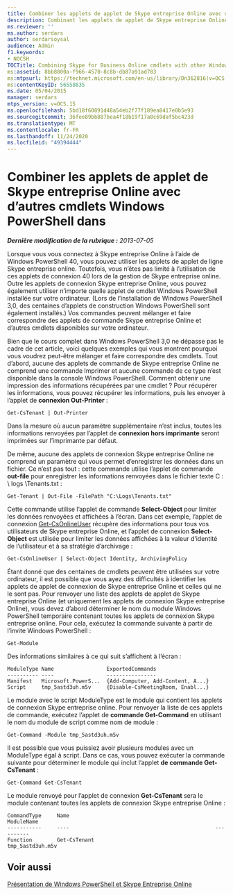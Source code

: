 ```yaml
---
title: Combiner les applets de applet de Skype entreprise Online avec d’autres cmdlets Windows PowerShell dans
description: Combinant les applets de applet de Skype entreprise Online et d’autres cmdlets Windows PowerShell.
ms.reviewer: ''
ms.author: serdars
author: serdarsoysal
audience: Admin
f1.keywords:
- NOCSH
TOCTitle: Combining Skype for Business Online cmdlets with other Windows PowerShell cmdlets
ms:assetid: 8bb8800a-f966-4570-8c8b-db87a91ad783
ms:mtpsurl: https://technet.microsoft.com/en-us/library/Dn362816(v=OCS.15)
ms:contentKeyID: 56558835
ms.date: 05/04/2015
manager: serdars
mtps_version: v=OCS.15
ms.openlocfilehash: 5bd18f60891d48a54eb2f77f189ea8417e0b5e93
ms.sourcegitcommit: 36fee89bb887bea4f18b19f17a8c69daf5bc423d
ms.translationtype: MT
ms.contentlocale: fr-FR
ms.lasthandoff: 11/24/2020
ms.locfileid: "49394444"
---
```

# <a name="combining-skype-for-business-online-cmdlets-with-other-windows-powershell-cmdlets-in"></a>Combiner les applets de applet de Skype entreprise Online avec d’autres cmdlets Windows PowerShell dans

<div data-xmlns="http://www.w3.org/1999/xhtml">

<div class="topic" data-xmlns="http://www.w3.org/1999/xhtml" data-msxsl="urn:schemas-microsoft-com:xslt" data-cs="https://msdn.microsoft.com/">

<div data-asp="https://msdn2.microsoft.com/asp">



</div>

<div id="mainSection">

<div id="mainBody">

<span> </span>

_**Dernière modification de la rubrique :** 2013-07-05_

Lorsque vous vous connectez à Skype entreprise Online à l’aide de Windows PowerShell 40, vous pouvez utiliser les applets de applet de ligne Skype entreprise online. Toutefois, vous n’êtes pas limité à l’utilisation de ces applets de connexion 40 lors de la gestion de Skype entreprise online. Outre les applets de connexion Skype entreprise Online, vous pouvez également utiliser n’importe quelle applet de cmdlet Windows PowerShell installée sur votre ordinateur. (Lors de l’installation de Windows PowerShell 3,0, des centaines d’applets de construction Windows PowerShell sont également installés.) Vos commandes peuvent mélanger et faire correspondre des applets de commande Skype entreprise Online et d’autres cmdlets disponibles sur votre ordinateur.

Bien que le cours complet dans Windows PowerShell 3,0 ne dépasse pas le cadre de cet article, voici quelques exemples qui vous montrent pourquoi vous voudrez peut-être mélanger et faire correspondre des cmdlets. Tout d’abord, aucune des applets de commande de Skype entreprise Online ne comprend une commande Imprimer et aucune commande de ce type n’est disponible dans la console Windows PowerShell. Comment obtenir une impression des informations récupérées par une cmdlet ? Pour récupérer les informations, vous pouvez récupérer les informations, puis les envoyer à l’applet de **connexion Out-Printer** :

    Get-CsTenant | Out-Printer

Dans la mesure où aucun paramètre supplémentaire n’est inclus, toutes les informations renvoyées par l’applet de **connexion hors imprimante** seront imprimées sur l’imprimante par défaut.

De même, aucune des applets de connexion Skype entreprise Online ne comprend un paramètre qui vous permet d’enregistrer les données dans un fichier. Ce n’est pas tout : cette commande utilise l’applet de commande **out-file** pour enregistrer les informations renvoyées dans le fichier texte C : \\ logs \\Tenants.txt :

    Get-Tenant | Out-File -FilePath "C:\Logs\Tenants.txt"

Cette commande utilise l’applet de commande **Select-Object** pour limiter les données renvoyées et affichées à l’écran. Dans cet exemple, l’applet de connexion [Get-CsOnlineUser](https://technet.microsoft.com/library/JJ994026(v=OCS.15)) récupère des informations pour tous vos utilisateurs de Skype entreprise Online, et l’applet de connexion **Select-Object** est utilisée pour limiter les données affichées à la valeur d’identité de l’utilisateur et à sa stratégie d’archivage :

    Get-CsOnlineUser | Select-Object Identity, ArchivingPolicy

Étant donné que des centaines de cmdlets peuvent être utilisées sur votre ordinateur, il est possible que vous ayez des difficultés à identifier les applets de applet de connexion de Skype entreprise Online et celles qui ne le sont pas. Pour renvoyer une liste des applets de applet de Skype entreprise Online (et uniquement les applets de connexion Skype entreprise Online), vous devez d’abord déterminer le nom du module Windows PowerShell temporaire contenant toutes les applets de connexion Skype entreprise online. Pour cela, exécutez la commande suivante à partir de l’invite Windows PowerShell :

    Get-Module

Des informations similaires à ce qui suit s’affichent à l’écran :

    ModuleType Name                 ExportedCommands
    ---------- ----                 ----------------
    Manifest   Microsoft.PowerS...  {Add-Computer, Add-Content, A...}
    Script     tmp_5astd3uh.m5v     {Disable-CsMeetingRoom, Enabl...}

Le module avec le script ModuleType est le module qui contient les applets de connexion Skype entreprise online. Pour renvoyer la liste de ces applets de commande, exécutez l’applet de **commande Get-Command** en utilisant le nom du module de script comme nom de module :

    Get-Command -Module tmp_5astd3uh.m5v

Il est possible que vous puissiez avoir plusieurs modules avec un ModuleType égal à script. Dans ce cas, vous pouvez exécuter la commande suivante pour déterminer le module qui inclut l’applet **de commande Get-CsTenant** :

    Get-Command Get-CsTenant

Le module renvoyé pour l’applet de connexion **Get-CsTenant** sera le module contenant toutes les applets de connexion Skype entreprise Online :

    CommandType     Name                                               ModuleName
    -----------     ----                                               ----------
    Function        Get-CsTenant                                       tmp_5astd3uh.m5v

<div>

## <a name="see-also"></a>Voir aussi


[Présentation de Windows PowerShell et Skype Entreprise Online](https://technet.microsoft.com/library/Dn362785(v=OCS.15))  
  

</div>

</div>

<span> </span>

</div>

</div>

</div>

